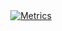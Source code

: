 <div align="center">
<a href="https://github.com/cnpryer?tab=stars"><img alt="Metrics" src="https://github.com/cnpryer/cnpryer/blob/master/github-metrics.svg"></a>
</div>
